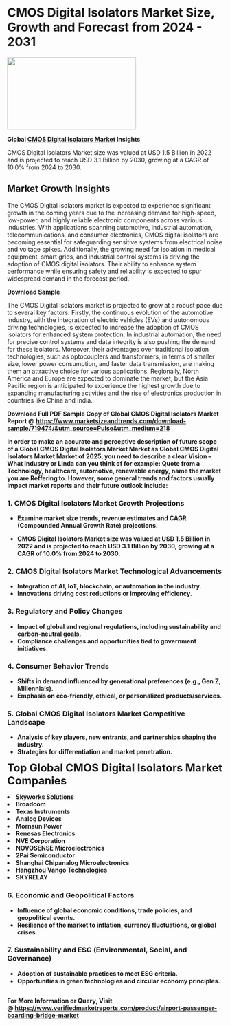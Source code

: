 <H1>CMOS Digital Isolators Market Size, Growth and Forecast from 2024 - 2031</H1><img class="aligncenter size-medium wp-image-584254" src="https://thirdeyenews.in/wp-content/uploads/2024/09/Global-Market-Research-300x168.jpeg" alt="" width="300" height="168" /><p><strong>Global&nbsp;<a href="https://www.marketsizeandtrends.com/download-sample/719474/&amp;utm_source=Pulse&amp;utm_medium=218">CMOS Digital Isolators Market</a> Insights</strong></p><p>CMOS Digital Isolators Market size was valued at USD 1.5 Billion in 2022 and is projected to reach USD 3.1 Billion by 2030, growing at a CAGR of 10.0% from 2024 to 2030.</p><p><h2>Market Growth Insights</h2> <p>The CMOS Digital Isolators market is expected to experience significant growth in the coming years due to the increasing demand for high-speed, low-power, and highly reliable electronic components across various industries. With applications spanning automotive, industrial automation, telecommunications, and consumer electronics, CMOS digital isolators are becoming essential for safeguarding sensitive systems from electrical noise and voltage spikes. Additionally, the growing need for isolation in medical equipment, smart grids, and industrial control systems is driving the adoption of CMOS digital isolators. Their ability to enhance system performance while ensuring safety and reliability is expected to spur widespread demand in the forecast period.</p> <p><strong>Download Sample</strong></p> <p>The CMOS Digital Isolators market is projected to grow at a robust pace due to several key factors. Firstly, the continuous evolution of the automotive industry, with the integration of electric vehicles (EVs) and autonomous driving technologies, is expected to increase the adoption of CMOS isolators for enhanced system protection. In industrial automation, the need for precise control systems and data integrity is also pushing the demand for these isolators. Moreover, their advantages over traditional isolation technologies, such as optocouplers and transformers, in terms of smaller size, lower power consumption, and faster data transmission, are making them an attractive choice for various applications. Regionally, North America and Europe are expected to dominate the market, but the Asia Pacific region is anticipated to experience the highest growth due to expanding manufacturing activities and the rise of electronics production in countries like China and India.</p> <p><strong></p><p><span class=""><strong>Download Full PDF Sample Copy of Global CMOS Digital Isolators Market Report</strong> @ <a href="https://www.marketsizeandtrends.com/download-sample/719474/&amp;utm_source=Pulse&amp;utm_medium=218" target="_blank">https://www.marketsizeandtrends.com/download-sample/719474/&amp;utm_source=Pulse&amp;utm_medium=218</a></span></p><p>In order to make an accurate and perceptive description of future scope of a Global&nbsp;CMOS Digital Isolators Market Market as Global&nbsp;CMOS Digital Isolators Market Market of 2025, you need to describe a clear Vision &ndash; What Industry or Linda can you think of for example: Quote from a Technology, healthcare, automotive, renewable energy, name the market you are Reffering to. However, some general trends and factors usually impact market reports and their future outlook include:</p><h3>1.&nbsp;<strong>CMOS Digital Isolators Market Growth Projections</strong></h3><ul><li>Examine market size trends, revenue estimates and CAGR (Compounded Annual Growth Rate) projections.</li><li><p>CMOS Digital Isolators Market size was valued at USD 1.5 Billion in 2022 and is projected to reach USD 3.1 Billion by 2030, growing at a CAGR of 10.0% from 2024 to 2030.</p></li></ul><h3>2.&nbsp;<strong>CMOS Digital Isolators Market Technological Advancements</strong></h3><ul><li>Integration of AI, IoT, blockchain, or automation in the industry.</li><li>Innovations driving cost reductions or improving efficiency.</li></ul><h3>3.&nbsp;<strong>Regulatory and Policy Changes</strong></h3><ul><li>Impact of global and regional regulations, including sustainability and carbon-neutral goals.</li><li>Compliance challenges and opportunities tied to government initiatives.</li></ul><h3>4.&nbsp;<strong>Consumer Behavior Trends</strong></h3><ul><li>Shifts in demand influenced by generational preferences (e.g., Gen Z, Millennials).</li><li>Emphasis on eco-friendly, ethical, or personalized products/services.</li></ul><h3>5.&nbsp;<strong>Global CMOS Digital Isolators Market Competitive Landscape</strong></h3><ul><li>Analysis of key players, new entrants, and partnerships shaping the industry.</li><li>Strategies for differentiation and market penetration.</li></ul><p data-pm-slice="1 1 []"><span style="color: inherit; font-family: inherit; font-size: 25px;">Top Global CMOS Digital Isolators Market Companies</span></p><div class="" data-test-id=""><p><li>Skyworks Solutions</li><li> Broadcom</li><li> Texas Instruments</li><li> Analog Devices</li><li> Mornsun Power</li><li> Renesas Electronics</li><li> NVE Corporation</li><li> NOVOSENSE Microelectronics</li><li> 2Pai Semiconductor</li><li> Shanghai Chipanalog Microelectronics</li><li> Hangzhou Vango Technologies</li><li> SKYRELAY</li></p></div><h3>6.&nbsp;<strong>Economic and Geopolitical Factors</strong></h3><ul><li>Influence of global economic conditions, trade policies, and geopolitical events.</li><li>Resilience of the market to inflation, currency fluctuations, or global crises.</li></ul><h3>7.&nbsp;<strong>Sustainability and ESG (Environmental, Social, and Governance)</strong></h3><ul><li>Adoption of sustainable practices to meet ESG criteria.</li><li>Opportunities in green technologies and circular economy principles.</li></ul><h2><strong style="font-size: 14px;">For More Information or Query, Visit @&nbsp;</strong><a style="background-color: #ffffff; font-size: 14px;" href="https://www.marketsizeandtrends.com/report/cmos-digital-isolators-market/" target="_blank">https://www.verifiedmarketreports.com/product/airport-passenger-boarding-bridge-market</a></h2>
